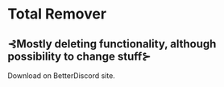 # Total Remover

## ⊰Mostly deleting functionality, although possibility to change stuff⊱

Download on BetterDiscord site.
